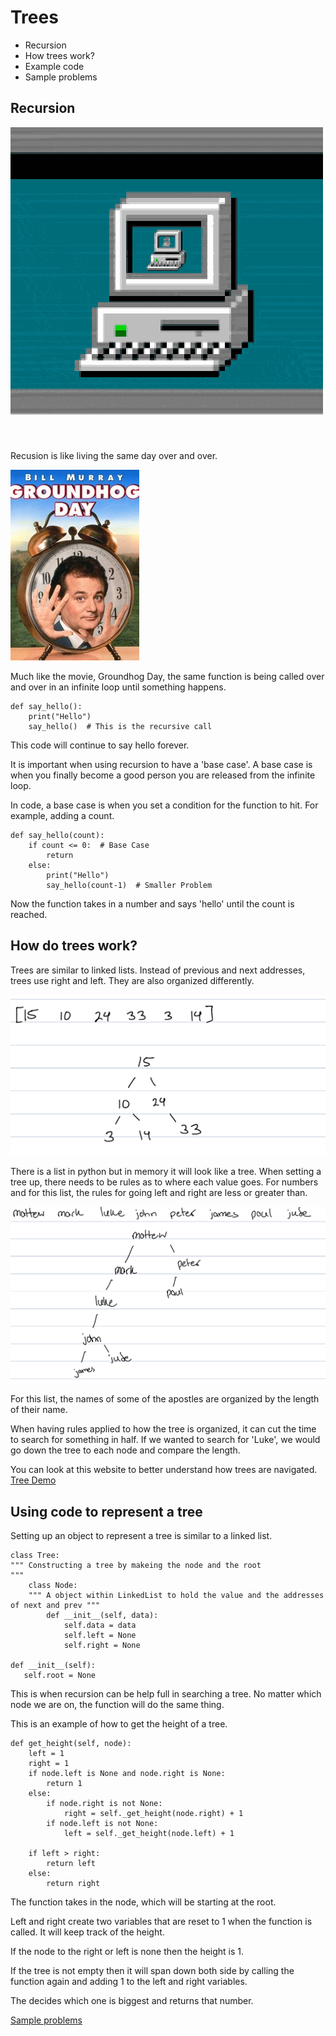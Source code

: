 # Trees
* Recursion
* How trees work?
* Example code
* Sample problems

## Recursion
![](images/giphy.gif)

Recusion is like living the same day over and over.

![](images/ground_hod.jpg)

Much like the movie, Groundhog Day, the same function is being called over and over in an infinite loop until something happens.

    def say_hello():  
        print("Hello")
        say_hello()  # This is the recursive call

This code will continue to say hello forever.

It is important when using recursion to have a 'base case'. A base case is when you finally become a good person you are released from the infinite loop. 

In code, a base case is when you set a condition for the function to hit. For example, adding a count.

    def say_hello(count):
	    if count <= 0:  # Base Case
		    return
        else:
            print("Hello")
            say_hello(count-1)  # Smaller Problem

Now the function takes in a number and says 'hello' until the count is reached.

## How do trees work?
Trees are similar to linked lists. Instead of previous and next addresses, trees use right and left. They are also organized differently. 

![](images/tree.jpeg)

There is a list in python but in memory it will look like a tree. When setting a tree up, there needs to be rules as to where each value goes. For numbers and for this list, the rules for going left and right are less or greater than.

![](images/apostle.jpeg)

For this list, the names of some of the apostles are organized by the length of their name. 

When having rules applied to how the tree is organized, it can cut the time to search for something in half. If we wanted to search for 'Luke', we would go down the tree to each node and compare the length. 

You can look at this website to better understand how trees are navigated.
[Tree Demo](https://visualgo.net/en/bst)

## Using code to represent a tree
Setting up an object to represent a tree is similar to a linked list.

    class Tree:
    """ Constructing a tree by makeing the node and the root
    """
        class Node:
        """ A object within LinkedList to hold the value and the addresses of next and prev """
            def __init__(self, data):
                self.data = data
                self.left = None
                self.right = None

    def __init__(self):
       self.root = None

This is when recursion can be help full in searching a tree. No matter which node we are on, the function will do the same thing.

This is an example of how to get the height of a tree.

    def get_height(self, node):
        left = 1 
        right = 1
        if node.left is None and node.right is None:
            return 1
        else:
            if node.right is not None:
                right = self._get_height(node.right) + 1
            if node.left is not None:
                left = self._get_height(node.left) + 1

        if left > right:
            return left
        else:
            return right

The function takes in the node, which will be starting at the root.

Left and right create two variables that are reset to 1 when the function is called. It will keep track of the height.

If the node to the right or left is none then the height is 1.

If the tree is not empty then it will span down both side by calling the function again and adding 1 to the left and right variables.

The decides which one is biggest and returns that number.

[Sample problems](tree_prove.py)